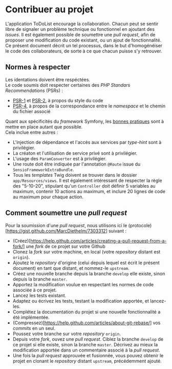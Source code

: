 # Contribuer au projet
L'application ToDoList encourage la collaboration.
Chacun peut se sentir libre de signaler un problème technique ou fonctionnel en ajoutant des <i>issues</i>.
Il est également possible de soumettre une <i>pull request</i>, afin de proposer une modification du code existant, ou un ajout de fonctionnalité.
Ce présent document décrit un tel processus, dans le but d'homogénéiser le code des collaborateurs, de sorte à ce que chacun puisse s'y retrouver.
## Normes à respecter
Les identations doivent être respéctées.<br>
Le code soumis doit respecter certaines des <i>PHP Standars Recommendations</i> (PSRs) :
- [PSR-1](https://www.php-fig.org/psr/psr-1/) et [PSR-2](https://www.php-fig.org/psr/psr-2/), à propos du style du code
- [PSR-4](https://www.php-fig.org/psr/psr-4/), à propos de la correspondance entre le <i>namespace</i>
et le chemin du fichier associé

Quant aux spécificités du <i>framework</i> Symfony, les [bonnes pratiques](https://symfony.com/doc/current/best_practices/index.html) sont à mettre en place autant que possible.<br/>
Cela inclue entre autres :
- L'injection de dépendance et l'accès aux services par <i>type-hint</i> sont à privilégier.
- La créaton et l'utilisation de service privé sont à privilégier.
- L'usage des `ParamConverter` est à privilégier.
- Une route doit être indiquée par l'annotation `@Route` issue du `SensioFrameworkExtraBundle`.
- Tous les <i>templates</i> Twig doivent se trouver dans le dossier `app/Resources/views`.
Il est également intéressant de respecter la règle des "5-10-20", stipulant qu'un `Controller` doit définir 5 variables au maximum, contenir 10 actions au maximum, et inclure 20 lignes de code au maximum pour chaque action.
## Comment soumettre une <i>pull request</i>
Pour la soumission d'une <i>pull request</i>, nous utilisons ici le (protocole)[https://gist.github.com/MarcDiethelm/7303312] suivant :
- (Créez)[https://help.github.com/articles/creating-a-pull-request-from-a-fork/] une <i>fork</i> de ce projet sur votre Github
- Clonez la <i>fork</i> sur votre machine, en local (votre <i>repository</i> distant est `origin`).
- Ajoutez le <i>repository</i> d'origine (celui depuis lequel est écrit le présent document) en tant que distant, et nommez-le `upstream`.
- Créez une nouvelle branche depuis la branche `develop` elle existe, sinon depuis la branche `master`.
- Apportez la modification voulue en respectant les normes de code associée à ce projet.
- Lancez les tests existant.
- Adaptez ou écrivez les tests, testant la modification apportée, et lancez-les.
- Complétez la documentation du projet si une nouvelle fonctionnalité a été implémentée.
- (Compressez)[https://help.github.com/articles/about-git-rebase/] vos <i>commits</i> en un seul.
- Poussez votre branche sur votre <i>repository</i> `origin`.
- Depuis votre <i>fork</i>, ouvez une <i>pull request</i>. Ciblez la branche `develop` de ce projet si elle existe, sinon la branche `master`. Décrivez au mieux la modification apportée dans un commentaire associé à la <i>pull request</i>.
- Une fois la <i>pull request</i> approuvée et fusionnée, vous pouvez obtenir le projet en clonant le <i>repository</i> distant `upstream`, précédemment ajouté.
